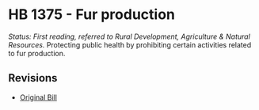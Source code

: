# HB 1375 - Fur production
*Status: First reading, referred to Rural Development, Agriculture & Natural Resources.*
Protecting public health by prohibiting certain activities related to fur production.

## Revisions
* [Original Bill](1/)